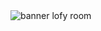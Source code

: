 <!DOCTYPE html>
<html lang="es">
  <head>
<meta charset="UTF-8">
<meta http-equiv="X-UA-Compatible" content="IE=edge">
<meta name="viewport" content="width=device-width, initial-scale=1.0">
<link rel="stylesheet" href="https://cdn.jsdelivr.net/npm/bootstrap@4.6.2/dist/css/bootstrap.min.css" integrity="sha384-xOolHFLEh07PJGoPkLv1IbcEPTNtaed2xpHsD9ESMhqIYd0nLMwNLD69Npy4HI+N" crossorigin="anonymous">
<link rel="stylesheet" href="https://cdnjs.cloudflare.com/ajax/libs/font-awesome/6.2.1/css/all.min.css" integrity="sha512-MV7K8+y+gLIBoVD59lQIYicR65iaqukzvf/nwasF0nqhPay5w/9lJmVM2hMDcnK1OnMGCdVK+iQrJ7lzPJQd1w==" crossorigin="anonymous" referrerpolicy="no-referrer" />
<link rel="stylesheet" href="../styles/estilos.css">
<link rel="icon" href="../img/favicon.ico" type="ico" sizes="16x16">

  </head>
<body>
  <banner>
    <img src="https://www.freepik.com/free-vector/view-night-city-with-neon-glow-through-window_151054176.htm#fromView=search&page=2&position=23&uuid=d5ca3a3f-56e9-4a24-876d-c84c7f5ade53" alt="banner lofy room"/>
  </banner>
</body>

</html>
